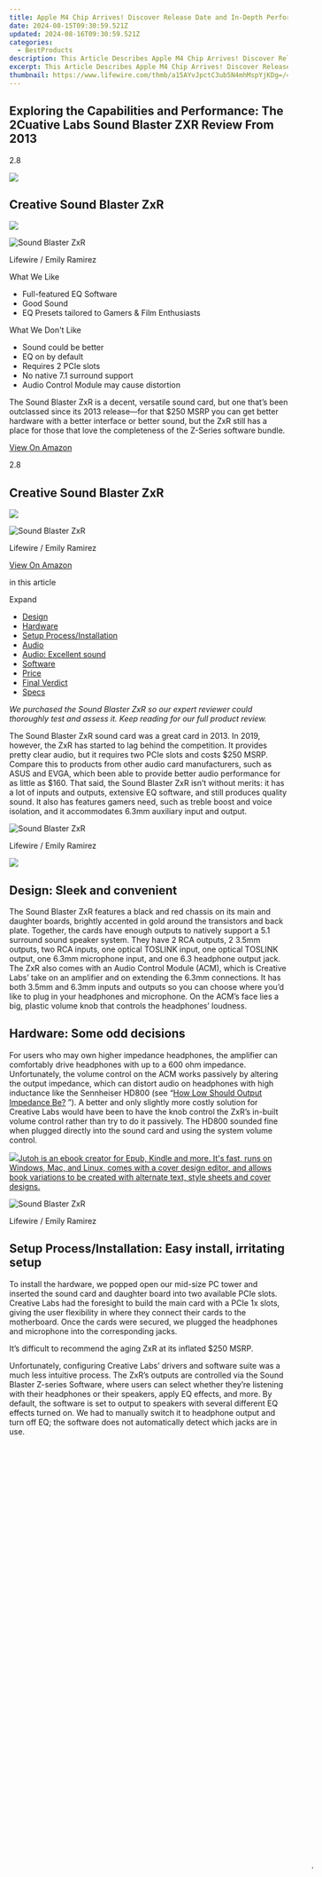 ```yaml
---
title: Apple M4 Chip Arrives! Discover Release Date and In-Depth Performance Details
date: 2024-08-15T09:30:59.521Z
updated: 2024-08-16T09:30:59.521Z
categories:
  - BestProducts
description: This Article Describes Apple M4 Chip Arrives! Discover Release Date and In-Depth Performance Details
excerpt: This Article Describes Apple M4 Chip Arrives! Discover Release Date and In-Depth Performance Details
thumbnail: https://www.lifewire.com/thmb/a15AYvJpctC3ub5N4mhMspYjKDg=/400x300/filters:no_upscale():max_bytes(150000):strip_icc():format(webp)/Apple-M4-chip-badge-240507_big.jpg.large_2x-bffc7b551c6846e3995047c8d122112d.jpg
---
```


## Exploring the Capabilities and Performance: The 2Cuative Labs Sound Blaster ZXR Review From 2013

2.8

<!-- affiliate ads begin -->
<a href="https://store.iobit.com/order/checkout.php?PRODS=1468905&QTY=1&AFFILIATE=108875&CART=1"><img src="https://secure.avangate.com/images/merchant/184260348236f9554fe9375772ff966e/ascscan_728x90.png" border="0"></a>
<!-- affiliate ads end -->
## Creative Sound Blaster ZxR

<!-- affiliate ads begin -->
<a href="https://store.iobit.com/order/checkout.php?PRODS=4596923&QTY=1&AFFILIATE=108875&CART=1"><img src="https://secure.avangate.com/images/merchant/184260348236f9554fe9375772ff966e/ascscan_468X60.png" border="0"></a>
<!-- affiliate ads end -->
![Sound Blaster ZxR](https://www.lifewire.com/thmb/87Y0vp91-Opdxctf3M6BGQ6r1d8=/1000x1000/filters:no_upscale():max_bytes(150000):strip_icc():format(webp)/_hero_SQ_02LW833111-1-4e7ebf4d779c4f9a88fb2d675c206f02.jpg)

Lifewire / Emily Ramirez

 What We Like

* Full-featured EQ Software
* Good Sound
* EQ Presets tailored to Gamers & Film Enthusiasts

 What We Don't Like

* Sound could be better
* EQ on by default
* Requires 2 PCIe slots
* No native 7.1 surround support
* Audio Control Module may cause distortion

 The Sound Blaster ZxR is a decent, versatile sound card, but one that’s been outclassed since its 2013 release—for that $250 MSRP you can get better hardware with a better interface or better sound, but the ZxR still has a place for those that love the completeness of the Z-Series software bundle.

[View On Amazon](https://www.amazon.com/dp/B009ISU33E?tag=lifewire-onsite-prod-20&ascsubtag=4769837%7Cnf4d47b24328e45aa9d01315a6a6b3e1211%7CB009ISU33E)

2.8

## Creative Sound Blaster ZxR

<!-- affiliate ads begin -->
<a href="https://secure.2checkout.com/order/checkout.php?PRODS=4940312&QTY=1&AFFILIATE=108875&CART=1"><img src="https://secure.avangate.com/images/merchant/333ac5d90817d69113471fbb6e531bee/sps-partnership-728x90eng.png" border="0"></a>
<!-- affiliate ads end -->
![Sound Blaster ZxR](https://www.lifewire.com/thmb/RtDoRTpSwyumJugu8w_fUM9Z3Kc=/450x450/filters:no_upscale():max_bytes(150000):strip_icc():format(webp)/_hero_SQ_02LW833111-1-4e7ebf4d779c4f9a88fb2d675c206f02.jpg)

Lifewire / Emily Ramirez

[View On Amazon](https://www.amazon.com/dp/B009ISU33E?tag=lifewire-onsite-prod-20&ascsubtag=4769837%7Cnf4d47b24328e45aa9d01315a6a6b3e1211%7CB009ISU33E)

 in this article

 Expand

* [Design](https://www.lifewire.com/#toc-design-sleek-and-convenient)
* [Hardware](https://www.lifewire.com/#toc-hardware-some-odd-decisions)
* [Setup Process/Installation](https://www.lifewire.com/#toc-setup-processinstallation-easy-install-irritating-setup)
* [Audio](https://www.lifewire.com/#toc-audio-excellent-sound)
* [Audio: Excellent sound](https://www.lifewire.com/#toc-software-lots-of-options-with-mixed-utility)
* [Software](https://www.lifewire.com/#toc-price-unjustified-expense)
* [Price](https://www.lifewire.com/#toc-competition-falls-short-of-less-expensive-options)
* [Final Verdict](https://www.lifewire.com/#toc-final-verdict)
* [Specs](https://www.lifewire.com/#toc-full-spec)

 _We purchased the Sound Blaster ZxR so our expert reviewer could thoroughly test and assess it. Keep reading for our full product review._

 The Sound Blaster ZxR sound card was a great card in 2013\. In 2019, however, the ZxR has started to lag behind the competition. It provides pretty clear audio, but it requires two PCIe slots and costs $250 MSRP. Compare this to products from other audio card manufacturers, such as ASUS and EVGA, which been able to provide better audio performance for as little as $160\. That said, the Sound Blaster ZxR isn’t without merits: it has a lot of inputs and outputs, extensive EQ software, and still produces quality sound. It also has features gamers need, such as treble boost and voice isolation, and it accommodates 6.3mm auxiliary input and output.

![Sound Blaster ZxR](https://www.lifewire.com/thmb/U_vmwZDe5HbbungQ5L2hzf2LVto=/1500x0/filters:no_upscale():max_bytes(150000):strip_icc():format(webp)/02LW833111-4-b0d1cca56ec04a61b83e20d1cecf2aea.jpg)

 Lifewire / Emily Ramirez

<!-- affiliate ads begin -->
<a href="https://shop.manycam.com/order/checkout.php?PRODS=17729331&QTY=1&AFFILIATE=108875&CART=1"><img src="https://secure.avangate.com/images/merchant/8230bea7d54bcdf99cdfe85cb07313d5/mcaffbanner600x500.png" border="0"></a>
<!-- affiliate ads end -->
## **Design: Sleek and convenient**

 The Sound Blaster ZxR features a black and red chassis on its main and daughter boards, brightly accented in gold around the transistors and back plate. Together, the cards have enough outputs to natively support a 5.1 surround sound speaker system. They have 2 RCA outputs, 2 3.5mm outputs, two RCA inputs, one optical TOSLINK input, one optical TOSLINK output, one 6.3mm microphone input, and one 6.3 headphone output jack. The ZxR also comes with an Audio Control Module (ACM), which is Creative Labs’ take on an amplifier and on extending the 6.3mm connections. It has both 3.5mm and 6.3mm inputs and outputs so you can choose where you’d like to plug in your headphones and microphone. On the ACM’s face lies a big, plastic volume knob that controls the headphones’ loudness.

## **Hardware: Some odd decisions**

 For users who may own higher impedance headphones, the amplifier can comfortably drive headphones with up to a 600 ohm impedance. Unfortunately, the volume control on the ACM works passively by altering the output impedance, which can distort audio on headphones with high inductance like the Sennheiser HD800 (see “[How Low Should Output Impedance Be?](https://www.lifewire.com/what-is-output-impedance-4690092) ”). A better and only slightly more costly solution for Creative Labs would have been to have the knob control the ZxR’s in-built volume control rather than try to do it passively. The HD800 sounded fine when plugged directly into the sound card and using the system volume control.

<!-- affiliate ads begin -->
<a href="https://secure.2checkout.com/order/checkout.php?PRODS=4694919&QTY=1&AFFILIATE=108875&CART=1"><img src="https://secure.avangate.com/images/merchant/bccefcc1b1eee9eca3ae4f5c1a281482/products/jutoh-logo-1200x1600.jpg" border="0">Jutoh is an ebook creator for Epub, Kindle and more. It's fast, runs on Windows, Mac, and Linux, comes with a cover design editor, and allows book variations to be created with alternate text, style sheets and cover designs. </a>
<!-- affiliate ads end -->
![Sound Blaster ZxR](https://www.lifewire.com/thmb/1t84P8oe4qch2aJ6lknx0lwunWw=/1500x0/filters:no_upscale():max_bytes(150000):strip_icc():format(webp)/02LW833111-2-de43d07bd3db40a282f55347c8956c9a.jpg)

 Lifewire / Emily Ramirez

## **Setup Process/Installation: Easy install, irritating setup**

 To install the hardware, we popped open our mid-size PC tower and inserted the sound card and daughter board into two available PCIe slots. Creative Labs had the foresight to build the main card with a PCIe 1x slots, giving the user flexibility in where they connect their cards to the motherboard. Once the cards were secured, we plugged the headphones and microphone into the corresponding jacks.

 It’s difficult to recommend the aging ZxR at its inflated $250 MSRP.

 Unfortunately, configuring Creative Labs’ drivers and software suite was a much less intuitive process. The ZxR’s outputs are controlled via the Sound Blaster Z-series Software, where users can select whether they’re listening with their headphones or their speakers, apply EQ effects, and more. By default, the software is set to output to speakers with several different EQ effects turned on. We had to manually switch it to headphone output and turn off EQ; the software does not automatically detect which jacks are in use.

<!-- affiliate ads begin -->
<span id="1793213">
					<video width="1080" height="1620" style="cursor:pointer"
           poster="//a.impactradius-go.com/display-clicktoplayimage/1793213.jpeg"
           onclick="if(!this.playClicked){this.play();this.setAttribute('controls',true);this.playClicked=true;}">
	   <source src="//a.impactradius-go.com/display-ad/19135-1793213">
	   <img src="//a.impactradius-go.com/display-clicktoplayimage/1793213.jpeg" style="border: none; height: 100%; width: 100%; object-fit: contain">
	</video>
	<div style="width:1080px;text-align:center"><a href="javascript:window.open(decodeURIComponent('https%3A%2F%2Ftinyland.pxf.io%2Fc%2F5597632%2F1793213%2F19135'), '_blank');void(0);">Click here</a></div>
</span>
<img height="0" width="0" src="https://imp.pxf.io/i/5597632/1793213/19135" style="position:absolute;visibility:hidden;" border="0" />
<!-- affiliate ads end -->
![Sound Blaster ZxR](https://www.lifewire.com/thmb/6uorHzKoJdW1FBv0B5ZfeoE8XzU=/1500x0/filters:no_upscale():max_bytes(150000):strip_icc():format(webp)/02LW833111-3-17de2156e4294b5c85f151bd0cd97aa4.jpg)

 Lifewire / Emily Ramirez

## **Audio: Excellent sound**

 Once the EQ effects are turned off, the Sound Blaster ZxR provides beautiful sound. While it wasn’t quite as clean or crisp as an enthusiast audiophile amplifier, such as the OPPO HA-1, it was solid for a system that costs a quarter of the HA-1’s price. On the HD-800s, the bass came across slightly muddy, but the ZxR provides solid quality for consumer-grade headphones like the Sennheiser GSP300 or the Sony MDR-7506\. As our our[headphone buying guide](https://www.lifewire.com/headphones-buying-guide-4172763) suggests, most headphones under $250 will not be sensitive enough to meaningfully distinguish between the ZxR and the HA-1.

 Should you happen to own dynamic headphones, you should find their impedance curve. Dynamic headphones with a high impedance may be distorted by the ACM, thanks to the ACM’s high resistance. How your headphones will be affected depends on their impedance curve: for the HD800s, for example, there is a peak at 100Hz (this range captures electric bass and the lower octaves of guitars), so the upper bass range is boosted relative to the other frequencies in the audio. Increasing the volume on the ACM reduces its output resistance and in turn reduces the distortion, but it may be easier to plug equipment directly into the sound card and use the system volume instead.

<!-- affiliate ads begin -->
<a href="https://bluettide.pxf.io/c/5597632/2042332/17092" target="_top" id="2042332"><img src="//a.impactradius-go.com/display-ad/17092-2042332" border="0" alt="BLUETTI NEW LAUNCH AC180T" width="960" height="900"/></a><img height="0" width="0" src="https://imp.pxf.io/i/5597632/2042332/17092" style="position:absolute;visibility:hidden;" border="0" />
<!-- affiliate ads end -->
![Sound Blaster ZxR](https://www.lifewire.com/thmb/1CZw4BSxxTqlBF1kxT0_rl73XCU=/1500x0/filters:no_upscale():max_bytes(150000):strip_icc():format(webp)/02LW833111-5-e1022e9adc854517af98407c4be32691.jpg)

 Lifewire / Emily Ramirez

## **Software: Lots of options with mixed utility**

 For the tinkerers out there, Sound Blaster provides a myriad of audio adjustments through their Z-Series software package. Here, you can EQ any frequency between 20 and 20,000 Hz or activate “Crystallization,” “Scout Mode,” and “Theater Mode.” Crystallization adds punch to the audio’s treble, making voices stand out against the background. Theater Mode is similar to Crystallization, but it tries to_only_ boost voices instead of the entire treble range. We found it great for watching videos. Meanwhile, Scout Mode is squarely aimed at gamers. It theoretically makes enemy noises like footsteps louder.

 For the tinkerers out there, Sound Blaster provides a myriad of audio adjustments through their Z-Series software package.

 When testing Scout Mode in_Overwatch_ , we did not find the adjustment helpful; Scout Mode made our enemies’ and our allies’ movements louder, making it harder to tell where the enemy was coming from. Without adjustments,_Overwatch’s_ audio already makes the enemies’ movements louder than your allies’, making Scout Mode not only ineffective but an active detriment to gameplay. Other games that strongly rely on situational awareness have also likely invested the time into making enemies’ movements noticeable. Overall the software modifications Sound Blaster provides are situationally useful but not the comprehensive range of options we’d like to see at this price point.

## **Price: Unjustified expense**

 The Sound Blaster ZxR retails for about $250, on par with other high-end consumer audio cards. Its 6.3mm audio and microphone jacks, coupled with support for headphone impedance of up to 600 ohms, gives the listener flexibility in the rest of their audio setup: no need for 6.3mm to 3.5mm adapters or extension cords. One major hardware disappointment is its lack of 7.1 surround compatibility, which is something many sound card enthusiasts prize in a high-end sound card. There are also a number of other products with better sound quality for less than the ZxR’s $250 MSRP.

<!-- affiliate ads begin -->
<a href="https://printrendy.pxf.io/c/5597632/1453719/17020" target="_top" id="1453719"><img src="//a.impactradius-go.com/display-ad/17020-1453719" border="0" alt="" width="300" height="250"/></a><img height="0" width="0" src="https://imp.pxf.io/i/5597632/1453719/17020" style="position:absolute;visibility:hidden;" border="0" />
<!-- affiliate ads end -->
## **Competition:** **Falls short of less expensive options**

 As we’ve already emphasized, it’s difficult to recommend the aging ZxR at its inflated $250 MSRP. You can find a number of sound cards for significantly less that provide competitive performance, though they generally don’t offer the same robust software package as the ZxR.

 For a fraction of the price ($99 MSRP), you could get your hands on the Schitt Audio Fulla, an external DAC/AMP set that covers 16 to 300 ohm headphones with plenty of power and has a clean, no-nonsense design. While it doesn’t offer the level of software support as the ZxR (those who want to dive deep into live microphone sound manipulation may not find what they need), for the consumer looking to delve into[Hi-Fi audio](https://www.lifewire.com/hi-res-audio-4134630) this is an excellent deal.

 At the $215 mark, still well below the price of the ZxR, the EVGA Nu audio card performs as well as external DAC/AMPs in the $1,000 range. It also has minimalist software which Sound Blaster devotees may find a little feature-light, but even given the dearth of software options the EVGA Nu is the clear winner.

[EVGA Nu Audio Card Review](https://www.lifewire.com/evga-nu-audio-card-review-4769828)

 For about $160, the Asus Strix Raid PRO delivers better audio than the Sound Blaster ZxR and a control module that’s more useful than the ACM. The Strix’s “control box” has a button to turn EQ presets on and off, to change output between headphones and speakers, and all the features of the ACM (save 6.3mm jacks). The EQ button, which Asus calls the Raid button, is especially useful for gamers to switch between modes in-game.

[ASUS Strix Raid PRO Review](https://www.lifewire.com/asus-strix-raid-pro-review-4769832)

 Final Verdict

**A good card that’s showing its age.**

 The Sound Blaster ZxR is a quality, expensive sound card, with comprehensive software features and the hardware to power great consumer headsets and microphones. The ZxR sounds good, and gamers will not be disappointed by the ZxR’s power, but audio purists and 7.1 surround fans can find cleaner performance with fewer bells and whistles for the $250 asking price of the ZxR. It’s a card that hasn’t aged well since it’s 2013 release, and one that’s been largely overshadowed by some of its competitors in the interim.

### Similar Products We've Reviewed

* [Sound Blaster Z](https://www.lifewire.com/sound-blaster-z-review-4769764)
* [Sound Blaster Audigy RX](https://www.lifewire.com/sound-blaster-audigy-rx-review-4769814)

## Specs

* Product Name  Sound Blaster ZxR
* Product Brand  Creative
* UPC  Model Number SB1510
* Price  $250.00
* Release Date  March 2013
* Product Dimensions  14.6 x 4.1 x 7.9 in.
* Inputs/Outputs (Main Card)  6.3mm Headphone Out, 2x 3.5mm Out, 2x RCA Out, 6.3mm Microphone In
* Inputs/Outputs (Daughterboard)  2x 3.5mm RCA In, Optical TOSLINK In, Optical TOSLINK Out
* Audio Interface  PCI Express
* Frequency Response  100Hz to 20kHz (microphone); 10Hz to 45kHz (headphones)
* Output Signal-to-Noise Ratio  124 dB
* Headphone Amplifier  16-600 ohms
* Chipset  Sound Core 3D
* Digital-to-Analog Converters  Burr-Brown PCM1794 and PCM1798
* Headphone Op-Amps (Swappable)  New Japan Radio NJM2114D
* Headphone Driver  Texas Instruments TPA6120A2
* Line Out Op-Amps (Swappable)  Texas Instruments LME49710
* Capacitors  Nichicon
* Software  Sound Blaster Z-Series Software
* What’s Included  Sound Blaster ZxR sound card, Sound Blaster DBpro card, Sound Blaster Audio Control Module, 1Optical Cable, 1x Stereo(3.5mm)-to-RCA cable, 1x DBpro cable, Quick Start Leaflet, Installation CD containing: Drivers for Windows 7 and Windows 8, Creative Software Suite, User's Guide


<ins class="adsbygoogle"
     style="display:block"
     data-ad-format="autorelaxed"
     data-ad-client="ca-pub-7571918770474297"
     data-ad-slot="1223367746"></ins>



<ins class="adsbygoogle"
     style="display:block"
     data-ad-client="ca-pub-7571918770474297"
     data-ad-slot="8358498916"
     data-ad-format="auto"
     data-full-width-responsive="true"></ins>

<span class="atpl-alsoreadstyle">Also read:</span>
<div><ul>
<li><a href="https://visual-screen-recording.techidaily.com/new-2024-approved-craft-cinematic-edits-with-ease-and-precision-in-camtasia-9/"><u>[New] 2024 Approved  Craft Cinematic Edits with Ease and Precision in Camtasia 9</u></a></li>
<li><a href="https://eaxpv-info.techidaily.com/new-2024-approved-free-mcb-theme-images-templates-and-more/"><u>[New] 2024 Approved  Free MCB Theme Images, Templates & More</u></a></li>
<li><a href="https://screen-recording.techidaily.com/new-2024-approved-ipad-audio-excellence-top-3-techniques/"><u>[New] 2024 Approved  IPad Audio Excellence  Top 3 Techniques</u></a></li>
<li><a href="https://snapchat-videos.techidaily.com/new-master-screen-recording-capturing-and-preserving-snaps-efficiently/"><u>[New] Master Screen Recording  Capturing and Preserving Snaps Efficiently</u></a></li>
<li><a href="https://facebook-video-share.techidaily.com/new-the-ultimate-checklist-for-constructing-your-youtube-musical-assortment/"><u>[New] The Ultimate Checklist for Constructing Your YouTube Musical Assortment</u></a></li>
<li><a href="https://some-skills.techidaily.com/new-transformative-tactics-for-impeccable-hue-correction/"><u>[New] Transformative Tactics for Impeccable Hue Correction</u></a></li>
<li><a href="https://visual-screen-recording.techidaily.com/2024-approved-in-depth-look-top-6-screen-recording-software-reviewed/"><u>2024 Approved  In-Depth Look  Top 6 Screen Recording Software Reviewed</u></a></li>
<li><a href="https://buynow-reviews.techidaily.com/affordable-elegance-unleashed-motorola-one-vs-iphone-a-comprehensive-review/"><u>Affordable Elegance Unleashed: Motorola One Vs. IPhone - A Comprehensive Review</u></a></li>
<li><a href="https://buynow-reviews.techidaily.com/apc-back-ups-be600m1-review-efficient-battery-backup-with-a-built-in-usb-charger/"><u>APC Back-UPS BE600M1 Review: Efficient Battery Backup With a Built-In USB Charger</u></a></li>
<li><a href="https://buynow-reviews.techidaily.com/comparing-smart-speakers-google-nest-audio-vs-apple-homepod/"><u>Comparing Smart Speakers: Google Nest Audio Vs. Apple HomePod</u></a></li>
<li><a href="https://buynow-reviews.techidaily.com/comprehensive-guide-to-the-lenovo-ideapad-features-of-an-excellently-built-budget-laptop/"><u>Comprehensive Guide to the Lenovo Ideapad: Features of an Excellently Built Budget Laptop</u></a></li>
<li><a href="https://buynow-reviews.techidaily.com/comprehensive-ion-audio-tailgater-plus-assessment-experience-extended-playtime-with-superior-bass-accentuation-and-ease/"><u>Comprehensive Ion Audio Tailgater Plus Assessment: Experience Extended Playtime with Superior Bass Accentuation and Ease</u></a></li>
<li><a href="https://win-howtos.techidaily.com/comprehensive-strategies-to-repair-and-recover-from-the-win32-exception-error-code-0xc00cu0u95-on-pcs/"><u>Comprehensive Strategies to Repair and Recover From the Win32 Exception (Error Code 0xC00cu0u95) on PCs</u></a></li>
<li><a href="https://win-solutions.techidaily.com/dealing-with-frequent-outlook-crashes-on-your-windows-computer/"><u>Dealing with Frequent Outlook Crashes on Your Windows Computer</u></a></li>
<li><a href="https://buynow-reviews.techidaily.com/discover-the-ultimate-e-reader-in-the-2019-kindle-oasis-review-like-turning-real-pages/"><u>Discover the Ultimate E-Reader in the 2019 Kindle Oasis Review: Like Turning Real Pages</u></a></li>
<li><a href="https://buynow-reviews.techidaily.com/1722516983019-distinguishing-between-echo-pop-and-echo-dot-a-comprehensive-guide/"><u>Distinguishing Between Echo Pop and Echo Dot: A Comprehensive Guide</u></a></li>
<li><a href="https://sound-tweaking.techidaily.com/effective-approaches-for-transferring-audacity-productions-into-mp3-format/"><u>Effective Approaches for Transferring Audacity Productions Into MP3 Format</u></a></li>
<li><a href="https://windows11.techidaily.com/effortless-windows-11-deployment-on-vmware-17-platform/"><u>Effortless Windows 11 Deployment on VMWare 17 Platform</u></a></li>
<li><a href="https://buynow-reviews.techidaily.com/ensure-a-happy-home-for-your-pet-no-matter-where-you-are/"><u>Ensure a Happy Home for Your Pet, No Matter Where You Are</u></a></li>
<li><a href="https://buynow-reviews.techidaily.com/essential-points-to-ponder-when-choosing-your-next-printer/"><u>Essential Points to Ponder When Choosing Your Next Printer</u></a></li>
<li><a href="https://buynow-reviews.techidaily.com/evaluating-the-compact-and-problematic-features-of-criacrs-bluetooth-fm-transmitter-cp24/"><u>Evaluating the Compact and Problematic Features of Criacr's Bluetooth FM Transmitter CP24</u></a></li>
<li><a href="https://buynow-reviews.techidaily.com/experience-the-new-wave-with-apple-homepod-mini-a-comprehensive-guide-to-its-capabilities/"><u>Experience the New Wave with Apple HomePod Mini – A Comprehensive Guide to Its Capabilities!</u></a></li>
<li><a href="https://phone-solutions.techidaily.com/how-to-bypass-frp-on-xiaomi-redmi-note-12r-by-drfone-android-unlock-remove-google-frp/"><u>How To Bypass FRP on Xiaomi Redmi Note 12R</u></a></li>
<li><a href="https://ai-video-tools.techidaily.com/new-in-2024-free-filmora-download-a-step-by-step-guide-virus-free/"><u>New In 2024, Free Filmora Download A Step-by-Step Guide Virus-Free</u></a></li>
<li><a href="https://buynow-reviews.techidaily.com/next-gen-networking-the-creme-de-la-creme-of-server-racks-and-enclosures/"><u>Next-Gen Networking: The Crème De La Crème of Server Racks & Enclosures</u></a></li>
<li><a href="https://buynow-reviews.techidaily.com/panasonics-pricey-premium-blend-hc-v770/"><u>Panasonic's Pricey Premium Blend: HC-V770</u></a></li>
<li><a href="https://buynow-reviews.techidaily.com/savouring-the-superiority-of-the-samsung-galaxy-note-9s-expansive-display/"><u>Savouring the Superiority of the Samsung Galaxy Note 9'S Expansive Display</u></a></li>
<li><a href="https://buynow-reviews.techidaily.com/sizing-up-your-options-an-expert-approach-to-choosing-tablets-based-on-weight-and-size/"><u>Sizing Up Your Options: An Expert Approach to Choosing Tablets Based on Weight and Size</u></a></li>
<li><a href="https://mondly-stories.techidaily.com/speak-croatian-with-confidence-unveil-these-top-7-advantages-now/"><u>Speak Croatian with Confidence: Unveil These Top 7 Advantages Now!</u></a></li>
<li><a href="https://buynow-reviews.techidaily.com/the-elite-selection-best-wireless-mice-of-the-year-2eus/"><u>The Elite Selection: Best Wireless Mice of the Year 2Eus</u></a></li>
<li><a href="https://buynow-reviews.techidaily.com/the-most-efficient-cable-modemwireless-router-combinations-of-2024/"><u>The Most Efficient Cable Modem/Wireless Router Combinations of 2024</u></a></li>
<li><a href="https://buynow-reviews.techidaily.com/the-practical-choice-in-macbook-coverage-an-insightful-review-of-the-procase-macbook-pro-13-protector/"><u>The Practical Choice in MacBook Coverage - An Insightful Review of the ProCase MacBook Pro 13 Protector</u></a></li>
<li><a href="https://buynow-reviews.techidaily.com/the-ultimate-guide-to-choosing-a-mid-range-tablet-spotlight-on-the-samsung-galaxy-tab-s7/"><u>The Ultimate Guide to Choosing a Mid-Range Tablet - Spotlight on the Samsung Galaxy Tab S^7</u></a></li>
<li><a href="https://buynow-reviews.techidaily.com/the-ultimate-guide-to-the-mobvoi-ticwatch-pro-iii-unlocking-potential-with-gps-capabilities-and-double-display-for-extended-usage/"><u>The Ultimate Guide to the Mobvoi TicWatch Pro III - Unlocking Potential with GPS Capabilities and Double Display for Extended Usage</u></a></li>
<li><a href="https://buynow-reviews.techidaily.com/ultimate-evaluation-of-the-google-pixel-3-the-quintessential-android-experience/"><u>Ultimate Evaluation of the Google Pixel 3: The Quintessential Android Experience</u></a></li>
<li><a href="https://technical-tips.techidaily.com/untangling-dll-dilemmas-effective-solutions-for-handling-msvcr70dll-disappearance-errors/"><u>Untangling DLL Dilemmas: Effective Solutions for Handling MSVCR70.DLL Disappearance Errors</u></a></li>
<li><a href="https://buynow-reviews.techidaily.com/unveiling-the-potential-of-google-nest-wi-fi-speed-ease-and-mesh-network-mastery/"><u>Unveiling the Potential of Google Nest Wi-Fi - Speed, Ease, and Mesh Network Mastery.</u></a></li>
</ul></div>
